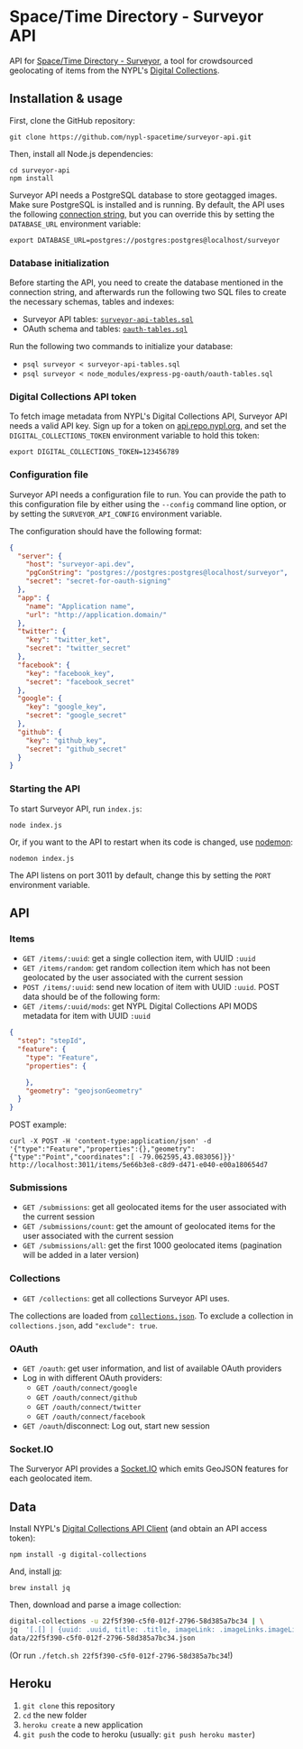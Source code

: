 # Space/Time Directory - Surveyor API

API for [Space/Time Directory - Surveyor](https://github.com/nypl-spacetime/surveyor), a tool for crowdsourced geolocating of items from the NYPL's [Digital Collections](http://digitalcollections.nypl.org/).

## Installation & usage

First, clone the GitHub repository:

    git clone https://github.com/nypl-spacetime/surveyor-api.git

Then, install all Node.js dependencies:

    cd surveyor-api
    npm install

Surveyor API needs a PostgreSQL database to store geotagged images. Make sure PostgreSQL is installed and is running. By default, the API uses the following [connection string](https://github.com/brianc/node-postgres/wiki/pg#parameters), but you can override this by setting the `DATABASE_URL` environment variable:

    export DATABASE_URL=postgres://postgres:postgres@localhost/surveyor

### Database initialization

Before starting the API, you need to create the database mentioned in the connection string, and afterwards run the following two SQL files to create the necessary schemas, tables and indexes:

  - Surveyor API tables: [`surveyor-api-tables.sql`](surveyor-api-tables.sql)
  - OAuth schema and tables: [`oauth-tables.sql`](https://github.com/nypl-spacetime/express-pg-oauth/blob/master/oauth-tables.sql)

Run the following two commands to initialize your database:

  - `psql surveyor < surveyor-api-tables.sql`
  - `psql surveyor < node_modules/express-pg-oauth/oauth-tables.sql`

### Digital Collections API token

To fetch image metadata from NYPL's Digital Collections API, Surveyor API needs a valid API key. Sign up for a token on [api.repo.nypl.org](http://api.repo.nypl.org/), and set the `DIGITAL_COLLECTIONS_TOKEN` environment variable to hold this token:

    export DIGITAL_COLLECTIONS_TOKEN=123456789

### Configuration file

Surveyor API needs a configuration file to run. You can provide the path to this configuration file by either using the `--config` command line option, or by setting the `SURVEYOR_API_CONFIG` environment variable.

The configuration should have the following format:

```json
{
  "server": {
    "host": "surveyor-api.dev",
    "pgConString": "postgres://postgres:postgres@localhost/surveyor",
    "secret": "secret-for-oauth-signing"
  },
  "app": {
    "name": "Application name",
    "url": "http://application.domain/"
  },
  "twitter": {
    "key": "twitter_ket",
    "secret": "twitter_secret"
  },
  "facebook": {
    "key": "facebook_key",
    "secret": "facebook_secret"
  },
  "google": {
    "key": "google_key",
    "secret": "google_secret"
  },
  "github": {
    "key": "github_key",
    "secret": "github_secret"
  }
}
```

### Starting the API

To start Surveyor API, run `index.js`:

    node index.js

Or, if you want to the API to restart when its code is changed, use [nodemon](https://github.com/remy/nodemon):

    nodemon index.js

The API listens on port 3011 by default, change this by setting the `PORT` environment variable.

## API

### Items

- `GET /items/:uuid`: get a single collection item, with UUID `:uuid`
- `GET /items/random`: get random collection item which has not been geolocated by the user associated with the current session
- `POST /items/:uuid`: send new location of item with UUID `:uuid`. POST data should be of the following form:
- `GET /items/:uuid/mods`: get NYPL Digital Collections API MODS metadata for item with UUID `:uuid`

```json
{
  "step": "stepId",
  "feature": {
    "type": "Feature",
    "properties": {

    },
    "geometry": "geojsonGeometry"
  }
}
```

POST example:

    curl -X POST -H 'content-type:application/json' -d '{"type":"Feature","properties":{},"geometry":{"type":"Point","coordinates":[ -79.062595,43.083056]}}' http://localhost:3011/items/5e66b3e8-c8d9-d471-e040-e00a180654d7

### Submissions

- `GET /submissions`: get all geolocated items for the user associated with the current session
- `GET /submissions/count`: get the amount of geolocated items for the user associated with the current session
- `GET /submissions/all`: get the first 1000 geolocated items (pagination will be added in a later version)

### Collections

- `GET /collections`: get all collections Surveyor API uses.

The collections are loaded from [`collections.json`](data/collections.json). To exclude a collection in `collections.json`, add `"exclude": true`.

### OAuth

- `GET /oauth`: get user information, and list of available OAuth providers
- Log in with different OAuth providers:
  - `GET /oauth/connect/google`
  - `GET /oauth/connect/github`
  - `GET /oauth/connect/twitter`
  - `GET /oauth/connect/facebook`
- `GET /oauth`/disconnect: Log out, start new session

### Socket.IO

The Surveryor API provides a [Socket.IO](http://socket.io/) which emits GeoJSON features for each geolocated item.

## Data

Install NYPL's [Digital Collections API Client](https://github.com/NYPL-publicdomain/api-client) (and obtain an API access token):

    npm install -g digital-collections

And, install [jq](https://stedolan.github.io/jq/):

    brew install jq

Then, download and parse a image collection:

```bash
digital-collections -u 22f5f390-c5f0-012f-2796-58d385a7bc34 | \
jq  '[.[] | {uuid: .uuid, title: .title, imageLink: .imageLinks.imageLink}]' > \
data/22f5f390-c5f0-012f-2796-58d385a7bc34.json
```

(Or run `./fetch.sh 22f5f390-c5f0-012f-2796-58d385a7bc34`!)

## Heroku

1. `git clone` this repository
2. `cd` the new folder
3. `heroku create` a new application
4. `git push` the code to heroku (usually: `git push heroku master`)
